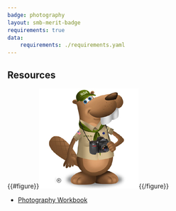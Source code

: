 ```yaml
---
badge: photography
layout: smb-merit-badge
requirements: true
data:
    requirements: ./requirements.yaml
---
```


## Resources

{{#figure}}<img src="photography-bucky.jpg" class="W(100%)" />{{/figure}}
* [Photography Workbook](photography-workbook.pdf)

